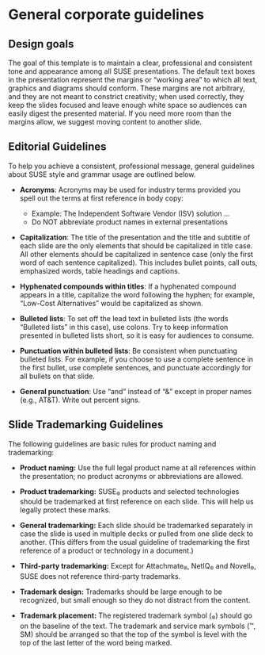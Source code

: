 <!-- .slide: data-state="break" id="general-corporate-guidelines" -->
# General corporate guidelines


<!-- .slide: data-state="normal" id="design-goals" -->
## Design goals

The goal of this template is to maintain a clear, professional and
consistent tone and appearance among all SUSE presentations. The
default text boxes in the presentation represent the margins or
“working area” to which all text, graphics and diagrams should
conform. These margins are not arbitrary, and they are not meant to
constrict creativity; when used correctly, they keep the slides
focused and leave enough white space so audiences can easily digest
the presented material. If you need more room than the margins allow,
we suggest moving content to another slide.


<!-- .slide: data-state="normal" id="editorial-guidelines" class="guidelines" -->
## Editorial Guidelines

To help you achieve a consistent, professional message, general
guidelines about SUSE style and grammar usage are outlined below.

*   **Acronyms**: Acronyms may be used for industry terms provided you
    spell out the terms at first reference in body copy:

    *   Example: The Independent Software Vendor (ISV) solution …
    *   Do NOT abbreviate product names in external presentations

*   **Capitalization**: The title of the presentation and the title and
    subtitle of each slide are the only elements that should be
    capitalized in title case. All other elements should be
    capitalized in sentence case (only the first word of each sentence
    capitalized). This includes bullet points, call outs, emphasized
    words, table headings and captions.

*   **Hyphenated compounds within titles**: If a hyphenated compound
    appears in a title, capitalize the word following the hyphen; for
    example, “Low-Cost Alternatives” would be capitalized as shown.

*   **Bulleted lists**: To set off the lead text in bulleted lists (the
    words “Bulleted lists” in this case), use colons. Try to keep
    information presented in bulleted lists short, so it is easy for
    audiences to consume.

*   **Punctuation within bulleted lists**: Be consistent when punctuating
    bulleted lists. For example, if you choose to use a complete
    sentence in the first bullet, use complete sentences, and
    punctuate accordingly for all bullets on that slide.

*   **General punctuation**: Use “and” instead of “&” except in proper
    names (e.g., AT&T). Write out percent signs.


<!-- .slide: data-state="normal" id="trademarking-guidelines" class="guidelines" -->
## Slide Trademarking Guidelines

The following guidelines are basic rules for product naming and trademarking:

*   **Product naming:** Use the full legal product name at all
    references within the presentation; no product acronyms or
    abbreviations are allowed.

*   **Product trademarking:** SUSE<sub>&reg;</sub> products and
    selected technologies should be trademarked at first reference on
    each slide. This will help us legally protect these marks.

*   **General trademarking:** Each slide should be trademarked
    separately in case the slide is used in multiple decks or pulled
    from one slide deck to another. (This differs from the usual
    guideline of trademarking the first reference of a product or
    technology in a document.)‏

*   **Third-party trademarking:** Except for
    Attachmate<sub>&reg;</sub>, NetIQ<sub>&reg;</sub> and
    Novell<sub>&reg;</sub>, SUSE does not reference third-party
    trademarks.

*   **Trademark design:** Trademarks should be large enough to be
    recognized, but small enough so they do not distract from the
    content.

*   **Trademark placement:** The registered trademark symbol
    (<sub>&reg;</sub>) should go on the baseline of the text. The
    trademark and service mark symbols (™, SM) should be arranged so
    that the top of the symbol is level with the top of the last
    letter of the word being marked.
